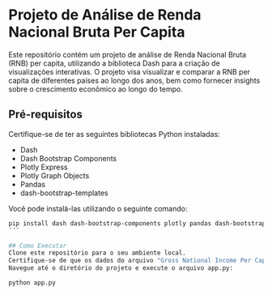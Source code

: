 # Projeto de Análise de Renda Nacional Bruta Per Capita

Este repositório contém um projeto de análise de Renda Nacional Bruta (RNB) per capita, utilizando a biblioteca Dash para a criação de visualizações interativas. O projeto visa visualizar e comparar a RNB per capita de diferentes países ao longo dos anos, bem como fornecer insights sobre o crescimento econômico ao longo do tempo.

## Pré-requisitos

Certifique-se de ter as seguintes bibliotecas Python instaladas:

- Dash
- Dash Bootstrap Components
- Plotly Express
- Plotly Graph Objects
- Pandas
- dash-bootstrap-templates

Você pode instalá-las utilizando o seguinte comando:

```sh
pip install dash dash-bootstrap-components plotly pandas dash-bootstrap-templates
´´´

## Como Executar
Clone este repositório para o seu ambiente local.
Certifique-se de que os dados do arquivo "Gross National Income Per Capita.csv" estão disponíveis no diretório.
Navegue até o diretório do projeto e execute o arquivo app.py:

python app.py
